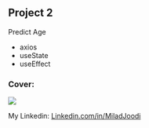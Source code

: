 ## Project 2
Predict Age
   - axios
   - useState
   - useEffect
   
### Cover:
![](https://s30.picofile.com/file/8470389792/predict.JPG)

My Linkedin: [Linkedin.com/in/MiladJoodi](https://www.linkedin.com/in/MiladJoodi/)  
